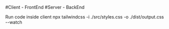 #Client - FrontEnd
#Server - BackEnd


Run code inside client
npx tailwindcss -i ./src/styles.css -o ./dist/output.css --watch